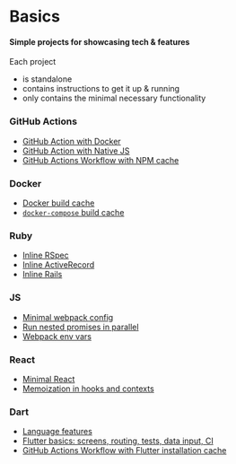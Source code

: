 # Basics

#### Simple projects for showcasing tech & features

Each project
- is standalone
- contains instructions to get it up & running
- only contains the minimal necessary functionality

### GitHub Actions
- [GitHub Action with Docker](github-actions-docker)
- [GitHub Action with Native JS](github-actions-js)
- [GitHub Actions Workflow with NPM cache](github-workflow-npm-cache)

### Docker
- [Docker build cache](docker-build-cache)
- [`docker-compose` build cache](docker-compose-build-cache)

### Ruby
- [Inline RSpec](inline-rspec)
- [Inline ActiveRecord](inline-activerecord)
- [Inline Rails](inline-rails)

### JS
- [Minimal webpack config](webpack-min)
- [Run nested promises in parallel](javascript-run-nested-promises-in-parallel)
- [Webpack env vars](webpack-env-vars)

### React
- [Minimal React](minimal-react)
- [Memoization in hooks and contexts](react-hook-context-memo)

### Dart
- [Language features](dart-lang)
- [Flutter basics: screens, routing, tests, data input, CI](flutter-basics)
- [GitHub Actions Workflow with Flutter installation cache](flutter-install-cache)
